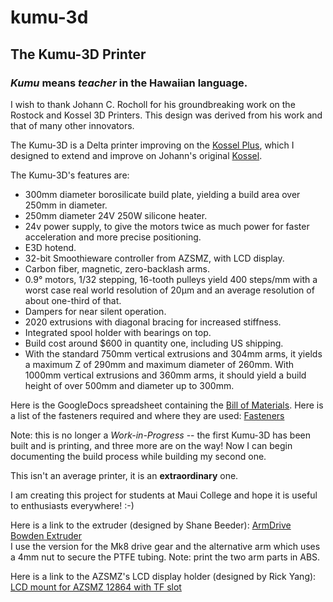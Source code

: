 # kumu-3d

## The Kumu-3D Printer

### *Kumu* means *teacher* in the Hawaiian language.

I wish to thank Johann C. Rocholl for his groundbreaking work on the Rostock and Kossel 3D Printers. This design was derived from his work and that of many other innovators.

The Kumu-3D is a Delta printer improving on the [Kossel Plus](http://www.kosselplus.com "Kossel Plus"), which I designed to extend and improve on Johann's original [Kossel](http://reprap.org/wiki/Kossel "Kossel").

The Kumu-3D's features are:

* 300mm diameter borosilicate build plate, yielding a build area over 250mm in diameter.
* 250mm diameter 24V 250W silicone heater.
* 24v power supply, to give the motors twice as much power for faster acceleration and more precise positioning.
* E3D hotend.
* 32-bit Smoothieware controller from AZSMZ, with LCD display.
* Carbon fiber, magnetic, zero-backlash arms.
* 0.9&deg; motors, 1/32 stepping, 16-tooth pulleys yield 400 steps/mm with a worst case real world resolution of 20&micro;m and an average resolution of about one-third of that.
* Dampers for near silent operation.
* 2020 extrusions with diagonal bracing for increased stiffness.
* Integrated spool holder with bearings on top.
* Build cost around $600 in quantity one, including US shipping.
* With the standard 750mm vertical extrusions and 304mm arms, it yields a maximum Z of 290mm and maximum diameter of 260mm.  With 1000mm vertical extrusions and 360mm arms, it should yield a build height of over 500mm and diameter up to 300mm.

Here is the GoogleDocs spreadsheet containing the [Bill of Materials](https://docs.google.com/spreadsheets/d/1ovnhxit7gjctnHXA3ArEihpogoxfmhG4zKcSKq6PfBs/edit?usp=sharing). 
Here is a list of the fasteners required and where they are used: [Fasteners](https://docs.google.com/spreadsheets/d/1ovnhxit7gjctnHXA3ArEihpogoxfmhG4zKcSKq6PfBs/edit#gid=828928504)

Note: this is no longer a *Work-in-Progress* -- the first Kumu-3D has been built and is printing, and three more are on the way!  Now I can begin documenting the build process while building my second one.

This isn't an average printer, it is an **extraordinary** one.

I am creating this project for students at Maui College and hope it is useful to enthusiasts everywhere!  :-)

Here is a link to the extruder (designed by Shane Beeder):  [ArmDrive Bowden Extruder](http://www.thingiverse.com/thing:245677)  
I use the version for the Mk8 drive gear and the alternative arm which uses a 4mm nut to secure the PTFE tubing.
Note: print the two arm parts in ABS.

Here is a link to the AZSMZ's LCD display holder (designed by Rick Yang):  [
LCD mount for AZSMZ 12864 with TF slot](http://www.thingiverse.com/thing:1610241)

<!---
Some useful links for Markdown language:
 * [Adam's Markdown Cheatsheet](https://github.com/adam-p/markdown-here/wiki/Markdown-Cheatsheet)
 * [Laura's Markdown Cheatsheet](https://github.com/tchapi/markdown-cheatsheet/blob/master/README.md)
 * [Markdown Syntax Guide](https://confluence.atlassian.com/bitbucketserver/markdown-syntax-guide-776639995.html)
--->
